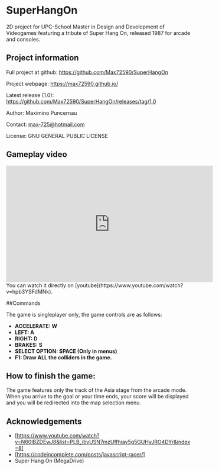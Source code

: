 # SuperHangOn

2D project for UPC-School Master in Design and Development of Videogames
featuring a tribute of Super Hang On, released 1987 for arcade and consoles.

## Project information

Full project at github: https://github.com/Max72590/SuperHangOn

Project webpage: https://max72590.github.io/

Latest release (1.0): https://github.com/Max72590/SuperHangOn/releases/tag/1.0

Author: Maximino Puncernau

Contact: max-725@hotmail.com

License: GNU GENERAL PUBLIC LICENSE

## Gameplay video

<iframe width="560" height="315" src="https://www.youtube.com/embed/hpb3YSFdMNk" frameborder="0" allowfullscreen></iframe> You can watch it directly on [youtube](https://www.youtube.com/watch?v=hpb3YSFdMNk).

##Commands

The game is singleplayer only, the game controls are as follows:

* **ACCELERATE: W**
* **LEFT: A**
* **RIGHT: D**
* **BRAKES: S**
* **SELECT OPTION: SPACE (Only in menus)**
* **F1: Draw ALL the colliders in the game.**

## How to finish the game:

The game features only the track of the Asia stage from the arcade mode.
When you arrive to the goal or your time ends, your score will be displayed
and you will be redirected into the map selection menu.

## Acknowledgements

* [https://www.youtube.com/watch?v=N60lBZDEwJ8&list=PLB_ibvUSN7mzUffhiay5g5GUHyJRO4DYr&index=8]
* [https://codeincomplete.com/posts/javascript-racer/]
* Super Hang On (MegaDrive)
